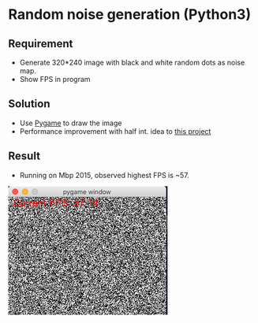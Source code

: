 # Random noise generation (Python3)

## Requirement
- Generate 320*240 image with black and white random dots as noise map.
- Show FPS in program

## Solution
- Use [Pygame]("https://www.pygame.org/news") to draw the image
- Performance improvement with half int. idea to [this project](https://git.nowcoder.com/11000160/image_noise)

## Result
- Running on Mbp 2015, observed highest FPS is ~57.

![example image](https://github.com/OdessaR/Python_noise_generator/blob/master/example.png?raw=true)
